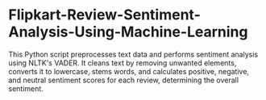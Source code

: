 # Flipkart-Review-Sentiment-Analysis-Using-Machine-Learning
This Python script preprocesses text data and performs sentiment analysis using NLTK's VADER. It cleans text by removing unwanted elements, converts it to lowercase, stems words, and calculates positive, negative, and neutral sentiment scores for each review, determining the overall sentiment.
